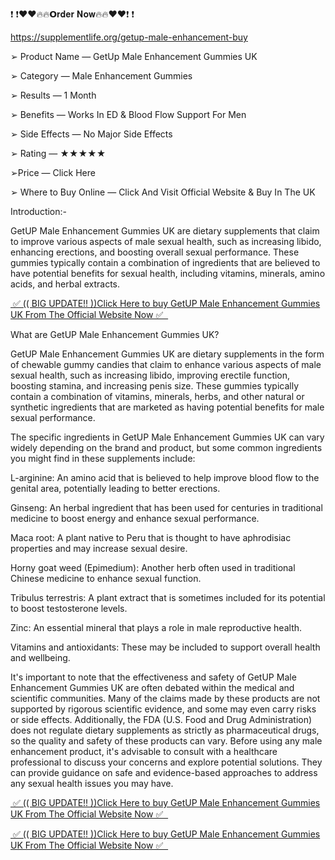 ❗ ❗❤️❤️🔥🔥𝗢𝐫𝐝𝐞𝐫 𝐍𝐨𝐰🔥🔥❤️❤️❗ ❗

https://supplementlife.org/getup-male-enhancement-buy

 

➢ Product Name — GetUp Male Enhancement Gummies UK

➢ Category — Male Enhancement Gummies

➢ Results — 1 Month

➢ Benefits — Works In ED & Blood Flow Support For Men

➢ Side Effects — No Major Side Effects

➢ Rating — ★★★★★

➢Price — Click Here

➢ Where to Buy Online — Click And Visit Official Website & Buy In The UK

 

Introduction:-

GetUP Male Enhancement Gummies UK are dietary supplements that claim to improve various aspects of male sexual health, such as increasing libido, enhancing erections, and boosting overall sexual performance. These gummies typically contain a combination of ingredients that are believed to have potential benefits for sexual health, including vitamins, minerals, amino acids, and herbal extracts.


<a href="https://supplementlife.org/getup-male-enhancement-buy">&nbsp;✅ (( BIG UPDATE!! ))Click Here to buy GetUP Male Enhancement Gummies UK From The Official Website Now ✅ &nbsp;</a>


What are GetUP Male Enhancement Gummies UK?

GetUP Male Enhancement Gummies UK are dietary supplements in the form of chewable gummy candies that claim to enhance various aspects of male sexual health, such as increasing libido, improving erectile function, boosting stamina, and increasing penis size. These gummies typically contain a combination of vitamins, minerals, herbs, and other natural or synthetic ingredients that are marketed as having potential benefits for male sexual performance.

The specific ingredients in GetUP Male Enhancement Gummies UK can vary widely depending on the brand and product, but some common ingredients you might find in these supplements include:

L-arginine: An amino acid that is believed to help improve blood flow to the genital area, potentially leading to better erections.

Ginseng: An herbal ingredient that has been used for centuries in traditional medicine to boost energy and enhance sexual performance.

Maca root: A plant native to Peru that is thought to have aphrodisiac properties and may increase sexual desire.

Horny goat weed (Epimedium): Another herb often used in traditional Chinese medicine to enhance sexual function.

Tribulus terrestris: A plant extract that is sometimes included for its potential to boost testosterone levels.

Zinc: An essential mineral that plays a role in male reproductive health.

Vitamins and antioxidants: These may be included to support overall health and wellbeing.

It's important to note that the effectiveness and safety of GetUP Male Enhancement Gummies UK are often debated within the medical and scientific communities. Many of the claims made by these products are not supported by rigorous scientific evidence, and some may even carry risks or side effects. Additionally, the FDA (U.S. Food and Drug Administration) does not regulate dietary supplements as strictly as pharmaceutical drugs, so the quality and safety of these products can vary. Before using any male enhancement product, it's advisable to consult with a healthcare professional to discuss your concerns and explore potential solutions. They can provide guidance on safe and evidence-based approaches to address any sexual health issues you may have.

<a href="https://supplementlife.org/getup-male-enhancement-buy">&nbsp;✅ (( BIG UPDATE!! ))Click Here to buy GetUP Male Enhancement Gummies UK From The Official Website Now ✅ &nbsp;</a>

<a href="https://supplementlife.org/getup-male-enhancement-buy">&nbsp;✅ (( BIG UPDATE!! ))Click Here to buy GetUP Male Enhancement Gummies UK From The Official Website Now ✅ &nbsp;</a>
